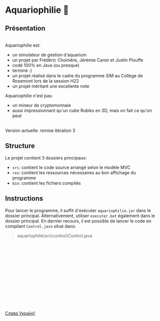 # Aquariophilie 🐠

## Présentation
\
Aquariophilie est:

- un simulateur de gestion d'aquarium
- un projet par Frédéric Choinière, Jérémie Caron et Justin Plouffe
- codé 100% en Java (ou presque)
- terminé :)
- un projet réalisé dans le cadre du programme SIM au Collège de Rosemont lors de la session H22
- un projet méritant une excellente note

Aquariophilie n'est pas:

- un mineur de cryptomonnaie
- aussi impressionnant qu'un cube Rubiks en 3D, mais on fait ce qu'on peut

\
Version actuelle: remise itération 3

## Structure

Le projet contient 3 dossiers principaux:

- `src`: contient le code source arrangé selon le modèle MVC
- `res`: contient les ressources nécessaires au bon affichage du programme
- `bin`: contient les fichiers compilés

## Instructions

Pour lancer le programme, il suffit d'exécuter `aquariophilie.jar` dans le dossier principal.
Alternativement, utiliser `executer.bat` également dans le dossier principal.
En dernier recours, il est possible de lancer le code en compilant `Control.java` situé dans:
> aquariophilie\src\control\Control.java

\
\
\
\
\
\
\
\
\
\
\
\
\
[Слава Україні!](https://twitter.com/Ukraine/status/1502737132858875910)
